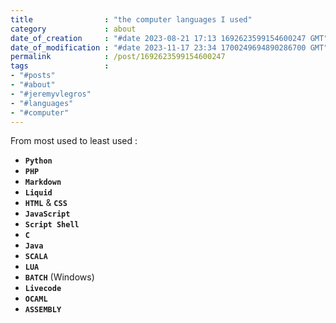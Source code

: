 ```yaml
---
title                : "the computer languages I used"
category             : about
date_of_creation     : "#date 2023-08-21 17:13 1692623599154600247 GMT"
date_of_modification : "#date 2023-11-17 23:34 1700249694890286700 GMT"
permalink            : /post/1692623599154600247
tags                 : 
- "#posts"
- "#about"
- "#jeremyvlegros"
- "#languages"
- "#computer"
---
```


From most used to least used :
- __`Python`__
- __`PHP`__
- __`Markdown`__
- __`Liquid`__
- __`HTML`__ & __`CSS`__
- __`JavaScript`__
- __`Script Shell`__
- __`C`__
- __`Java`__
- __`SCALA`__
- __`LUA`__
- __`BATCH`__ (Windows)
- __`Livecode`__
- __`OCAML`__
- __`ASSEMBLY`__